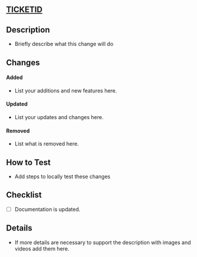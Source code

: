 <!-- Copy the TICKETID for this task from Monday and add it to the PR name in brackets -->
<!-- PR name should look like: [TICKETID] My Pull Request -->

<!-- Add link for the ticket here editing the TICKETID-->

## [TICKETID](https://ready-player-me.monday.com/boards/2563815861/pulses/TICKETID)

## Description

-   Briefly describe what this change will do

<!-- Fill the section below with Added, Updated and Removed. -->
<!-- If there is no item under one of the lists remove it's title. -->

## Changes

#### Added

-   List your additions and new features here.

#### Updated

-   List your updates and changes here.

#### Removed

-   List what is removed here.

<!-- Testability -->

## How to Test

-   Add steps to locally test these changes

<!-- Update your progress with the task here -->

## Checklist

-   [ ] Documentation is updated.

## Details

-   If more details are necessary to support the description with images and videos add them here.

<!--- Remember to copy the Changes Section into the commit message when you close the PR -->

